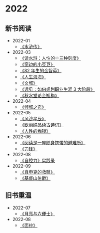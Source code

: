 # 2022

## 新书阅读

  - 2022-01
    - [《水浒传》](/docs/read/《水浒传》.md)
  - 2022-03
    - [《读水浒：人性的十三种刻度》](/docs/read/《读水浒：人性的十三种刻度》)
    - [《窗边的小豆豆》](/docs/read/《窗边的小豆豆》.md)
    - [《82 年生的金智英》](/docs/read/《82年生的金智英》.md)
    - [《人生海海》](/docs/read/《人生海海》.md)
    - [《文城》](/docs/read/《文城》.md)
    - [《远见：如何规划职业生涯 3 大阶段》](/docs/read/《远见：如何规划职业生涯3大阶段》.md)
    - [《秋水堂论金瓶梅》](/docs/read/《秋水堂论金瓶梅》.md)
  - 2022-04
    - [《倾城之恋》](/docs/read/《倾城之恋》.md)
  - 2022-05
    - [《风沙星辰》](/docs/read/《风沙星辰》.md)
    - [《欧丽娟品读古诗词》](/docs/read/《欧丽娟品读古诗词》.md)
    - [《人性的枷锁》](/docs/read/《人性的枷锁》.md)
  - 2022-06
    - [《阅读是一座随身携带的避难所》](/docs/read/《阅读是一座随身携带的避难所》.md)
    - [《刀锋》](/docs/read/《刀锋》.md)
  - 2022-08
    - [《自控力》实践录](/docs/read/《自控力》实践录.md)
  - 2022-09
    - [《肖申克的救赎》](/docs/read/《肖申克的救赎》.md)
    - [《基督山伯爵》](/docs/read/《基督山伯爵》.md)


## 旧书重温

  - 2022-07
    - [《月亮与六便士》](/docs/read/《月亮与六便士》.md)
  - 2022-08
    - [《面纱》](/docs/read/《面纱》.md)
